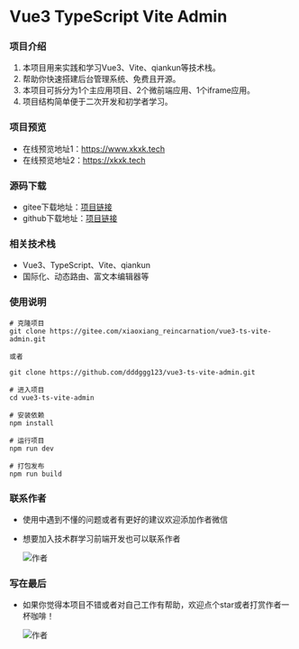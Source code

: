 # Vue3 TypeScript Vite Admin

### 项目介绍

1. 本项目用来实践和学习Vue3、Vite、qiankun等技术栈。
2. 帮助你快速搭建后台管理系统、免费且开源。
3. 本项目可拆分为1个主应用项目、2个微前端应用、1个iframe应用。
4. 项目结构简单便于二次开发和初学者学习。

### 项目预览

- 在线预览地址1：https://www.xkxk.tech
- 在线预览地址2：https://xkxk.tech

### 源码下载

- gitee下载地址：[项目链接](https://gitee.com/xiaoxiang_reincarnation/vue3-ts-vite-admin)
- github下载地址：[项目链接](https://github.com/dddggg123/vue3-ts-vite-admin)

### 相关技术栈

- Vue3、TypeScript、Vite、qiankun
- 国际化、动态路由、富文本编辑器等

### 使用说明
```
# 克隆项目
git clone https://gitee.com/xiaoxiang_reincarnation/vue3-ts-vite-admin.git

或者

git clone https://github.com/dddggg123/vue3-ts-vite-admin.git

# 进入项目
cd vue3-ts-vite-admin

# 安装依赖
npm install

# 运行项目
npm run dev

# 打包发布
npm run build
```



### 联系作者

- 使用中遇到不懂的问题或者有更好的建议欢迎添加作者微信
- 想要加入技术群学习前端开发也可以联系作者

  ![作者](https://xkxk-1253929253.cos.ap-shanghai.myqcloud.com/author/author_wechat.jpg?imageView2/1/w/300/h/300)

### 写在最后

- 如果你觉得本项目不错或者对自己工作有帮助，欢迎点个star或者打赏作者一杯咖啡！

   ![作者](https://xkxk-1253929253.cos.ap-shanghai.myqcloud.com/author/author_admire.jpg?imageView2/1/w/300/h/300)





